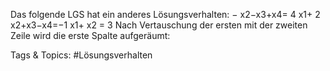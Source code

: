 Das folgende LGS hat ein anderes Lösungsverhalten:
− x2−x3+x4= 4
x1+ 2 x2+x3−x4=−1
x1+ x2 = 3
Nach Vertauschung der ersten mit der zweiten Zeile wird die erste Spalte aufgeräumt:

   Tags & Topics:
   #Lösungsverhalten